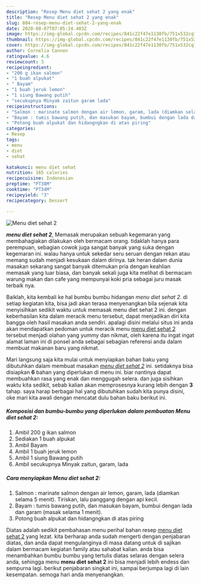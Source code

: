 ```yaml
---
description: "Resep Menu diet sehat 2 yang enak"
title: "Resep Menu diet sehat 2 yang enak"
slug: 804-resep-menu-diet-sehat-2-yang-enak
date: 2020-08-07T07:05:24.403Z
image: https://img-global.cpcdn.com/recipes/841c22f47e1130fb/751x532cq70/menu-diet-sehat-2-foto-resep-utama.jpg
thumbnail: https://img-global.cpcdn.com/recipes/841c22f47e1130fb/751x532cq70/menu-diet-sehat-2-foto-resep-utama.jpg
cover: https://img-global.cpcdn.com/recipes/841c22f47e1130fb/751x532cq70/menu-diet-sehat-2-foto-resep-utama.jpg
author: Cornelia Cannon
ratingvalue: 4.6
reviewcount: 3
recipeingredient:
- "200 g ikan salmon"
- "1 buah alpukat"
- " Bayam"
- "1 buah jeruk lemon"
- "1 siung Bawang putih"
- "secukupnya Minyak zaitun garam lada"
recipeinstructions:
- "Salmon : marinate salmon dengan air lemon, garam, lada (diamkan selama 5 menit). Tiriskan, lalu panggang dengan api kecil."
- "Bayam : tumis bawang putih, dan masukan bayam, bumbui dengan lada dan garam (masak selama 1 menit)."
- "Potong buah alpukat dan hidangngkan di atas piring"
categories:
- Resep
tags:
- menu
- diet
- sehat

katakunci: menu diet sehat 
nutrition: 165 calories
recipecuisine: Indonesian
preptime: "PT38M"
cooktime: "PT34M"
recipeyield: "3"
recipecategory: Dessert

---
```



![Menu diet sehat 2](https://img-global.cpcdn.com/recipes/841c22f47e1130fb/751x532cq70/menu-diet-sehat-2-foto-resep-utama.jpg)

<b><i>menu diet sehat 2</i></b>, Memasak merupakan sebuah kegemaran yang membahagiakan dilakukan oleh bermacam orang. tidaklah hanya para perempuan, sebagian cowok juga sangat banyak yang suka dengan kegemaran ini. walau hanya untuk sekedar seru seruan dengan rekan atau memang sudah menjadi kesukaan dalam dirinya. tak heran dalam dunia masakan sekarang sangat banyak ditemukan pria dengan keahlian memasak yang luar biasa, dan banyak sekali juga kita melihat di bermacam warung makan dan cafe yang mempunyai koki pria sebagai juru masak terbaik nya.

Baiklah, kita kembali ke hal bumbu bumbu hidangan <i>menu diet sehat 2</i>. di setiap kegiatan kita, bisa jadi akan terasa menyenangkan bila sejenak kita menyisihkan sedikit waktu untuk memasak menu diet sehat 2 ini. dengan keberhasilan kita dalam meracik menu tersebut, dapat menjadikan diri kita bangga oleh hasil masakan anda sendiri. apalagi disini melalui situs ini anda akan mendapatkan pedoman untuk meracik menu <u>menu diet sehat 2</u> tersebut menjadi olahan yang yummy dan nikmat, oleh karena itu ingat ingat alamat laman ini di ponsel anda sebagai sebagian referensi anda dalam membuat makanan baru yang nikmat.




Mari langsung saja kita mulai untuk menyiapkan bahan baku yang dibutuhkan dalam membuat masakan <u><i>menu diet sehat 2</i></u> ini. setidaknya bisa disiapkan <b>6</b> bahan yang diperlukan di menu ini. biar nantinya dapat membuahkan rasa yang enak dan menggugah selera. dan juga sisihkan waktu kita sedikit, sebab kalian akan memprosesnya kurang lebih dengan <b>3</b> tahap. saya harap berbagai hal yang dibutuhkan sudah kita punya disini, oke mari kita awali dengan mencatat dulu bahan baku berikut ini.

<!--inarticleads1-->

##### Komposisi dan bumbu-bumbu yang diperlukan dalam pembuatan Menu diet sehat 2:

1. Ambil 200 g ikan salmon
1. Sediakan 1 buah alpukat
1. Ambil  Bayam
1. Ambil 1 buah jeruk lemon
1. Ambil 1 siung Bawang putih
1. Ambil secukupnya Minyak zaitun, garam, lada




<!--inarticleads2-->

##### Cara menyiapkan Menu diet sehat 2:

1. Salmon : marinate salmon dengan air lemon, garam, lada (diamkan selama 5 menit). Tiriskan, lalu panggang dengan api kecil.
1. Bayam : tumis bawang putih, dan masukan bayam, bumbui dengan lada dan garam (masak selama 1 menit).
1. Potong buah alpukat dan hidangngkan di atas piring




Diatas adalah sedikit pembahasan menu perihal bahan resep <u>menu diet sehat 2</u> yang lezat. kita berharap anda sudah mengerti dengan penjabaran diatas, dan anda dapat mengulanginya di masa datang untuk di sajikan dalam bermacam kegiatan family atau sahabat kalian. anda bisa menambahkan bumbu bumbu yang tertulis diatas selaras dengan selera anda, sehingga menu <b>menu diet sehat 2</b> ini bisa menjadi lebih endess dan sempurna lagi. berikut penjabaran singkat ini, sampai berjumpa lagi di lain kesempatan. semoga hari anda menyenangkan.
